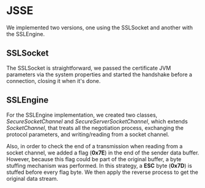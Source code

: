 # JSSE

We implemented two versions, one using the SSLSocket and another with the SSLEngine.

## SSLSocket

The SSLSocket is straightforward, we passed the certificate JVM parameters via the system properties and started the handshake before a connection, closing it when it's done.

## SSLEngine

For the SSLEngine implementation, we created two classes, *SecureSocketChannel* and *SecureServerSocketChannel*, which extends *SocketChannel*, that treats all the negotiation process, exchanging the protocol parameters, and writing/reading from a socket channel.

Also, in order to check the end of a transmission when reading from a socket channel, we added a flag (**0x7E**) in the end of the sender data buffer.
However, because this flag could be part of the original buffer, a byte stuffing mechanism was performed. In this strategy, a **ESC** byte (**0x7D**) is stuffed before every flag byte. We then apply the reverse process to get the original data stream.
